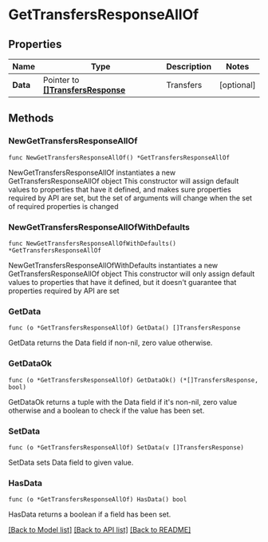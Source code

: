 # GetTransfersResponseAllOf

## Properties

Name | Type | Description | Notes
------------ | ------------- | ------------- | -------------
**Data** | Pointer to [**[]TransfersResponse**](TransfersResponse.md) | Transfers | [optional] 

## Methods

### NewGetTransfersResponseAllOf

`func NewGetTransfersResponseAllOf() *GetTransfersResponseAllOf`

NewGetTransfersResponseAllOf instantiates a new GetTransfersResponseAllOf object
This constructor will assign default values to properties that have it defined,
and makes sure properties required by API are set, but the set of arguments
will change when the set of required properties is changed

### NewGetTransfersResponseAllOfWithDefaults

`func NewGetTransfersResponseAllOfWithDefaults() *GetTransfersResponseAllOf`

NewGetTransfersResponseAllOfWithDefaults instantiates a new GetTransfersResponseAllOf object
This constructor will only assign default values to properties that have it defined,
but it doesn't guarantee that properties required by API are set

### GetData

`func (o *GetTransfersResponseAllOf) GetData() []TransfersResponse`

GetData returns the Data field if non-nil, zero value otherwise.

### GetDataOk

`func (o *GetTransfersResponseAllOf) GetDataOk() (*[]TransfersResponse, bool)`

GetDataOk returns a tuple with the Data field if it's non-nil, zero value otherwise
and a boolean to check if the value has been set.

### SetData

`func (o *GetTransfersResponseAllOf) SetData(v []TransfersResponse)`

SetData sets Data field to given value.

### HasData

`func (o *GetTransfersResponseAllOf) HasData() bool`

HasData returns a boolean if a field has been set.


[[Back to Model list]](../README.md#documentation-for-models) [[Back to API list]](../README.md#documentation-for-api-endpoints) [[Back to README]](../README.md)



